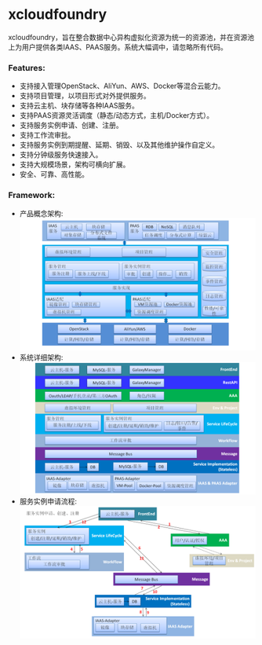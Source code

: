 # xcloudfoundry
xcloudfoundry，旨在整合数据中心异构虚拟化资源为统一的资源池，并在资源池上为用户提供各类IAAS、PAAS服务。系统大幅调中，请忽略所有代码。

### Features:    
* 支持接入管理OpenStack、AliYun、AWS、Docker等混合云能力。
* 支持项目管理，以项目形式对外提供服务。
* 支持云主机、块存储等各种IAAS服务。
* 支持PAAS资源灵活调度（静态/动态方式，主机/Docker方式）。
* 支持服务实例申请、创建、注册。
* 支持工作流审批。
* 支持服务实例到期提醒、延期、销毁、以及其他维护操作自定义。
* 支持分钟级服务快速接入。
* 支持大规模场景，架构可横向扩展。
* 安全、可靠、高性能。

### Framework:    
* 产品概念架构:        
![image](screenshot/幻灯片1.PNG)
* 系统详细架构:    
![image](screenshot/幻灯片2.PNG)
* 服务实例申请流程:
![image](screenshot/幻灯片3.PNG)


